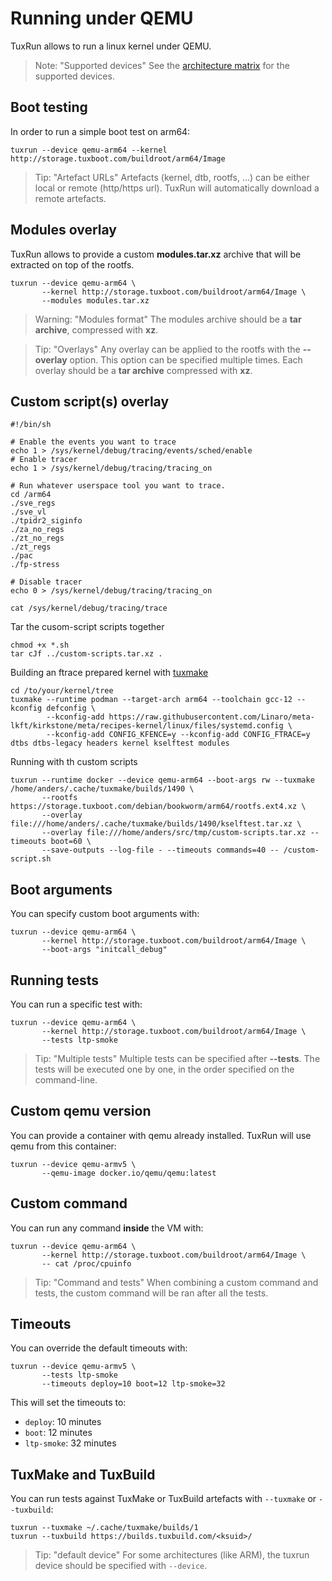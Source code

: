 # Running under QEMU

TuxRun allows to run a linux kernel under QEMU.

> Note: "Supported devices"
    See the [architecture matrix](devices.md#qemu-devices) for the supported devices.

## Boot testing

In order to run a simple boot test on arm64:

```shell
tuxrun --device qemu-arm64 --kernel http://storage.tuxboot.com/buildroot/arm64/Image
```

> Tip: "Artefact URLs"
    Artefacts (kernel, dtb, rootfs, ...) can be either local or remote
    (http/https url). TuxRun will automatically download a remote artefacts.

## Modules overlay

TuxRun allows to provide a custom **modules.tar.xz** archive that will be
extracted on top of the rootfs.

```shell
tuxrun --device qemu-arm64 \
       --kernel http://storage.tuxboot.com/buildroot/arm64/Image \
       --modules modules.tar.xz
```

> Warning: "Modules format"
    The modules archive should be a **tar archive**, compressed with **xz**.

> Tip: "Overlays"
    Any overlay can be applied to the rootfs with the **--overlay** option.
    This option can be specified multiple times. Each overlay should be a
    **tar archive** compressed with **xz**.

## Custom script(s) overlay

```shell
#!/bin/sh

# Enable the events you want to trace
echo 1 > /sys/kernel/debug/tracing/events/sched/enable
# Enable tracer
echo 1 > /sys/kernel/debug/tracing/tracing_on

# Run whatever userspace tool you want to trace.
cd /arm64
./sve_regs
./sve_vl
./tpidr2_siginfo
./za_no_regs
./zt_no_regs
./zt_regs
./pac
./fp-stress

# Disable tracer
echo 0 > /sys/kernel/debug/tracing/tracing_on

cat /sys/kernel/debug/tracing/trace
```
Tar the cusom-script scripts together
```shell
chmod +x *.sh
tar cJf ../custom-scripts.tar.xz .
```

Building an ftrace prepared kernel with [tuxmake](https://tuxmake.org/)
```shell
cd /to/your/kernel/tree
tuxmake --runtime podman --target-arch arm64 --toolchain gcc-12 --kconfig defconfig \
        --kconfig-add https://raw.githubusercontent.com/Linaro/meta-lkft/kirkstone/meta/recipes-kernel/linux/files/systemd.config \
        --kconfig-add CONFIG_KFENCE=y --kconfig-add CONFIG_FTRACE=y dtbs dtbs-legacy headers kernel kselftest modules
```

Running with th custom scripts
```shell
tuxrun --runtime docker --device qemu-arm64 --boot-args rw --tuxmake /home/anders/.cache/tuxmake/builds/1490 \
       --rootfs https://storage.tuxboot.com/debian/bookworm/arm64/rootfs.ext4.xz \
       --overlay file:///home/anders/.cache/tuxmake/builds/1490/kselftest.tar.xz \
       --overlay file:///home/anders/src/tmp/custom-scripts.tar.xz --timeouts boot=60 \
       --save-outputs --log-file - --timeouts commands=40 -- /custom-script.sh
```

## Boot arguments

You can specify custom boot arguments with:

```shell
tuxrun --device qemu-arm64 \
       --kernel http://storage.tuxboot.com/buildroot/arm64/Image \
       --boot-args "initcall_debug"
```

## Running tests

You can run a specific test with:

```shell
tuxrun --device qemu-arm64 \
       --kernel http://storage.tuxboot.com/buildroot/arm64/Image \
       --tests ltp-smoke
```

> Tip: "Multiple tests"
    Multiple tests can be specified after **--tests**.
    The tests will be executed one by one, in the order specified on the command-line.

## Custom qemu version

You can provide a container with qemu already installed. TuxRun will use qemu from this container:

```shell
tuxrun --device qemu-armv5 \
       --qemu-image docker.io/qemu/qemu:latest
```

## Custom command

You can run any command **inside** the VM with:

```shell
tuxrun --device qemu-arm64 \
       --kernel http://storage.tuxboot.com/buildroot/arm64/Image \
       -- cat /proc/cpuinfo
```

> Tip: "Command and tests"
    When combining a custom command and tests, the custom command will be ran
    after all the tests.

## Timeouts

You can override the default timeouts with:

```shell
tuxrun --device qemu-armv5 \
       --tests ltp-smoke
       --timeouts deploy=10 boot=12 ltp-smoke=32
```

This will set the timeouts to:

* `deploy`: 10 minutes
* `boot`: 12 minutes
* `ltp-smoke`: 32 minutes

## TuxMake and TuxBuild

You can run tests against TuxMake or TuxBuild artefacts with `--tuxmake` or `--tuxbuild`:

```shell
tuxrun --tuxmake ~/.cache/tuxmake/builds/1
tuxrun --tuxbuild https://builds.tuxbuild.com/<ksuid>/
```

> Tip: "default device"
    For some architectures (like ARM), the tuxrun device should be specified with `--device`.

